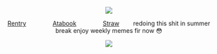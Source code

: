<div id="header" align="center">

![](https://komarev.com/ghpvc/?username=destroy-boys&style=plastic&color=lightgrey&label=_᧔᧓_&base=1000)

<div id="header" align="center">

[Rentry](https://rentry.co/megz)⠀⠀⠀⠀⠀⠀[Atabook](https://lufeng.atabook.org/)⠀⠀⠀⠀⠀⠀[Straw](https://4megz.straw.page)
⠀
⠀
redoing this shit in summer break enjoy weekly memes fir now 😳

<div id="header" align="center">

![](https://i.postimg.cc/3JQvtr4H/canon.jpg)
